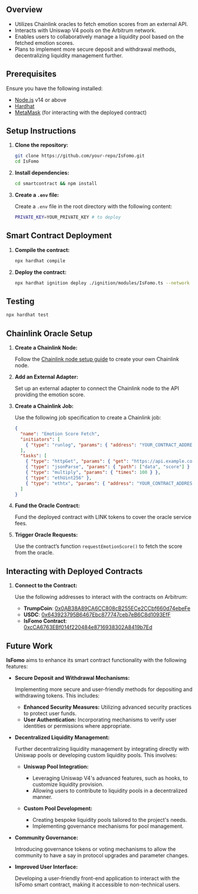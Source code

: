 ## Overview

- Utilizes Chainlink oracles to fetch emotion scores from an external API.
- Interacts with Uniswap V4 pools on the Arbitrum network.
- Enables users to collaboratively manage a liquidity pool based on the fetched emotion scores.
- Plans to implement more secure deposit and withdrawal methods, decentralizing liquidity management further.

## Prerequisites

Ensure you have the following installed:

- [Node.js](https://nodejs.org/) v14 or above
- [Hardhat](https://hardhat.org/getting-started/#installation)
- [MetaMask](https://metamask.io/) (for interacting with the deployed contract)

## Setup Instructions

1. **Clone the repository:**

   ```bash
   git clone https://github.com/your-repo/IsFomo.git
   cd IsFomo
   ```

2. **Install dependencies:**

   ```bash
   cd smartcontract && npm install
   ```

3. **Create a `.env` file:**

   Create a `.env` file in the root directory with the following content:

   ```bash
   PRIVATE_KEY=YOUR_PRIVATE_KEY # to deploy
   ```

## Smart Contract Deployment

1. **Compile the contract:**

   ```bash
   npx hardhat compile
   ```

2. **Deploy the contract:**

   ```bash
   npx hardhat ignition deploy ./ignition/modules/IsFomo.ts --network arbitrum --verify
   ```

## Testing

   ```bash
   npx hardhat test
   ```

## Chainlink Oracle Setup

1. **Create a Chainlink Node:**

   Follow the [Chainlink node setup guide](https://docs.chain.link/docs/running-a-chainlink-node/) to create your own Chainlink node.

2. **Add an External Adapter:**

   Set up an external adapter to connect the Chainlink node to the API providing the emotion score.

3. **Create a Chainlink Job:**

   Use the following job specification to create a Chainlink job:

   ```json
   {
     "name": "Emotion Score Fetch",
     "initiators": [
       { "type": "runlog", "params": { "address": "YOUR_CONTRACT_ADDRESS" } }
     ],
     "tasks": [
       { "type": "httpGet", "params": { "get": "https://api.example.com/emotion" } },
       { "type": "jsonParse", "params": { "path": ["data", "score"] } },
       { "type": "multiply", "params": { "times": 100 } },
       { "type": "ethUint256" },
       { "type": "ethtx", "params": { "address": "YOUR_CONTRACT_ADDRESS" } }
     ]
   }
   ```

4. **Fund the Oracle Contract:**

   Fund the deployed contract with LINK tokens to cover the oracle service fees.

5. **Trigger Oracle Requests:**

   Use the contract’s function `requestEmotionScore()` to fetch the score from the oracle.

## Interacting with Deployed Contracts

1. **Connect to the Contract:**

   Use the following addresses to interact with the contracts on Arbitrum:

   - **TrumpCoin**: [0x0AB38A89CA6CC808cB255ECe2CCbf660d74ebeFe](https://arbiscan.io/token/0x0AB38A89CA6CC808cB255ECe2CCbf660d74ebeFe)
   - **USDC**: [0x643923795B6467Ebc877747ceb7eB6C8d1093EfF](https://arbiscan.io/token/0x643923795B6467Ebc877747ceb7eB6C8d1093EfF#code)
   - **IsFomo Contract**: [0xcCA6763EBf014f220484e8716938302A8419b7Ed](https://arbiscan.io/address/0xcCA6763EBf014f220484e8716938302A8419b7Ed#code)

## Future Work

**IsFomo** aims to enhance its smart contract functionality with the following features:

- **Secure Deposit and Withdrawal Mechanisms:**

  Implementing more secure and user-friendly methods for depositing and withdrawing tokens. This includes:

  - **Enhanced Security Measures:** Utilizing advanced security practices to protect user funds.
  - **User Authentication:** Incorporating mechanisms to verify user identities or permissions where appropriate.

- **Decentralized Liquidity Management:**

  Further decentralizing liquidity management by integrating directly with Uniswap pools or developing custom liquidity pools. This involves:

  - **Uniswap Pool Integration:**

    - Leveraging Uniswap V4's advanced features, such as hooks, to customize liquidity provision.
    - Allowing users to contribute to liquidity pools in a decentralized manner.

  - **Custom Pool Development:**

    - Creating bespoke liquidity pools tailored to the project's needs.
    - Implementing governance mechanisms for pool management.

- **Community Governance:**

  Introducing governance tokens or voting mechanisms to allow the community to have a say in protocol upgrades and parameter changes.

- **Improved User Interface:**

  Developing a user-friendly front-end application to interact with the IsFomo smart contract, making it accessible to non-technical users.

